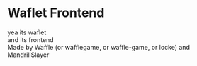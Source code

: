 # Waflet Frontend
yea its waflet  
and its frontend  
Made by Waffle (or wafflegame, or waffle-game, or locke) and MandrillSlayer
